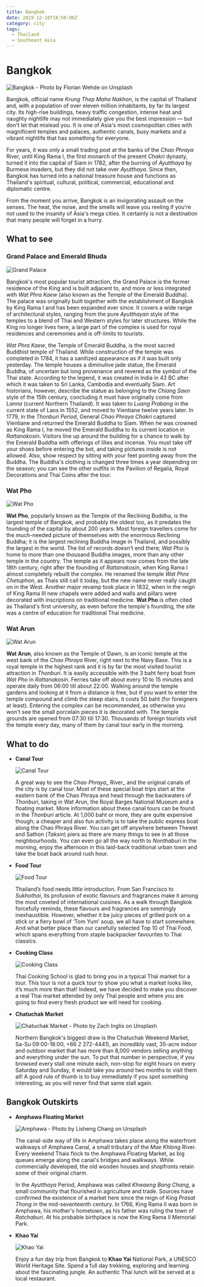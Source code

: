 ```yaml
---
title: Bangkok
date: 2019-12-10T18:58:06Z
category: city
tags:
  - Thailand
  - Southeast Asia
---
```


# Bangkok
<WishWidget	country="TH" city="Bangkok" picture="https://images.unsplash.com/photo-1508009603885-50cf7c579365?ixlib=rb-1.2.1&ixid=eyJhcHBfaWQiOjEyMDd9&auto=format&fit=crop&w=947&q=80" label="true"></WishWidget>

![Bangkok - Photo by Florian Wehde on Unsplash](https://images.unsplash.com/photo-1508009603885-50cf7c579365?ixlib=rb-1.2.1&ixid=eyJhcHBfaWQiOjEyMDd9&auto=format&fit=crop&w=947&q=80)

Bangkok, official name _Krung Thep Maha Nakhon_, is the capital of Thailand and, with a population of over eleven million inhabitants, by far its largest city. Its high-rise buildings, heavy traffic congestion, intense heat and naughty nightlife may not immediately give you the best impression — but don't let that mislead you. It is one of Asia's most cosmopolitan cities with magnificent temples and palaces, authentic canals, busy markets and a vibrant nightlife that has something for everyone.

For years, it was only a small trading post at the banks of the _Chao Phraya_ River, until King Rama I, the first monarch of the present _Chakri_ dynasty, turned it into the capital of Siam in 1782, after the burning of _Ayutthaya_ by Burmese invaders, but they did not take over _Ayutthaya_. Since then, Bangkok has turned into a national treasure house and functions as Thailand's spiritual, cultural, political, commercial, educational and diplomatic centre.

From the moment you arrive, Bangkok is an invigorating assault on the senses. The heat, the noise, and the smells will leave you reeling if you're not used to the insanity of Asia's mega cities. It certainly is not a destination that many people will forget in a hurry.

## What to see

### Grand Palace and Emerald Bhuda
<WishWidget	country="TH" city="Bangkok" activity="Grand Palace"	picture="https://wikitravel.org/upload/shared//thumb/8/8d/F1000005.JPG/350px-F1000005.JPG" label="true"></WishWidget>

![Grand Palace](https://static.asiawebdirect.com/m/cn/bangkok/portals/bangkok-com/homepage/attraction/wat-prakaeo/pagePropertiesImage/bangkok-grand-palate-7.jpg)

Bangkok's most popular tourist attraction, the Grand Palace is the former residence of the King and is built adjacent to, and more or less integrated with _Wat Phra Kaew_ (also known as the Temple of the Emerald Buddha). The palace was originally built together with the establishment of Bangkok by King Rama I and has been expanded ever since. It covers a wide range of architectural styles, ranging from the pure _Ayutthayan_ style of the temples to a blend of Thai and Western styles for later structures. While the King no longer lives here, a large part of the complex is used for royal residences and ceremonies and is off-limits to tourists.

_Wat Phra Kaew_, the Temple of Emerald Buddha, is the most sacred Buddhist temple of Thailand. While construction of the temple was completed in 1784, it has a sanitized appearance as if it was built only yesterday. The temple houses a diminutive jade statue, the Emerald Buddha, of uncertain but long provenance and revered as the symbol of the Thai state. According to the legend, it was created in India in 43 BC after which it was taken to Sri Lanka, Cambodia and eventually Siam. Art historians, however, describe the statue as belonging to the _Chiang Saen_ style of the 15th century, concluding it must have originally come from _Lanna_ (current Northern Thailand). It was taken to _Luang Prabang_ in the current state of Laos in 1552, and moved to Vientiane twelve years later. In 1779, in the _Thonburi Period_, General _Chao Phraya Chakri_ captured Vientiane and returned the Emerald Buddha to Siam. When he was crowned as King Rama I, he moved the Emerald Buddha to its current location in _Rattanakosin_. Visitors line up around the building for a chance to walk by the Emerald Buddha with offerings of lilies and incense. You must take off your shoes before entering the bot, and taking pictures inside is not allowed. Also, show respect by sitting with your feet pointing away from the Buddha. The Buddha's clothing is changed three times a year depending on the season; you can see the other outfits in the Pavilion of Regalia, Royal Decorations and Thai Coins after the tour.

### Wat Pho
<WishWidget	country="TH" city="Bangkok" activity="Wat Pho" label="true"></WishWidget>

![Wat Pho](https://static.asiawebdirect.com/m/bangkok/portals/bangkok-com/homepage/attraction-temple/wat-po/allParagraphs/BucketComponent/ListingContainer/0/image/wat-pho.jpg)

**Wat Pho**, popularly known as the Temple of the Reclining Buddha, is the largest temple of Bangkok, and probably the oldest too, as it predates the founding of the capital by about 200 years. Most foreign travellers come for the much-needed picture of themselves with the enormous Reclining Buddha; it is the largest reclining Buddha image in Thailand, and possibly the largest in the world. The list of records doesn't end there; _Wat Pho_ is home to more than one thousand Buddha images, more than any other temple in the country. The temple as it appears now comes from the late 18th century, right after the founding of _Rattanakosin_, when King Rama I almost completely rebuilt the complex. He renamed the temple _Wat Phra Chetuphon_, as Thais still call it today, but the new name never really caught on in the West. Another major revamp took place in 1832, when in the reign of King Rama III new chapels were added and walls and pillars were decorated with inscriptions on traditional medicine. **Wat Pho** is often cited as Thailand's first university, as even before the temple's founding, the site was a centre of education for traditional Thai medicine.

### Wat Arun
<WishWidget	country="TH" city="Bangkok" activity="Wat Arun" label="true"></WishWidget>

![Wat Arun](https://static.asiawebdirect.com/m/bangkok/portals/bangkok-com/homepage/attraction-temple/wat-arun/allParagraphs/BucketComponent/ListingContainer/02/image/wat-arun-in--bangkok.jpg)

**Wat Arun**, also known as the Temple of Dawn, is an iconic temple at the west bank of the _Chao Phraya_ River, right next to the Navy Base. This is a royal temple in the highest rank and it is by far the most visited tourist attraction in _Thonburi_. It is easily accessible with the 3 baht ferry boat from _Wat Pho_ in _Rattanakosin_. Ferries take off about every 10 to 15 minutes and operate daily from 06:00 till about 22:00. Walking around the temple gardens and looking at it from a distance is free, but if you want to enter the temple compound and climb the steep stairs, it costs 50 baht (for foreigners at least). Entering the complex can be recommended, as otherwise you won't see the small porcelain pieces it is decorated with. The temple grounds are opened from 07:30 till 17:30. Thousands of foreign tourists visit the temple every day, many of them by canal tour early in the morning.

## What to do

- **Canal Tour** <WishWidget country="TH"	city="Bangkok" activity="Canal Tour" picture="https://images.unsplash.com/photo-1506801310323-534be5e7a730?ixlib=rb-1.2.1&ixid=eyJhcHBfaWQiOjEyMDd9&auto=format&fit=crop&w=600&q=80"></WishWidget>

	![Canal Tour](https://images.unsplash.com/photo-1506801310323-534be5e7a730?ixlib=rb-1.2.1&ixid=eyJhcHBfaWQiOjEyMDd9&auto=format&fit=crop&w=600&q=80)

	A great way to see the _Chao Phraya__ River_ and the original canals of the city is by canal tour. Most of these special boat trips start at the eastern bank of the Chao Phraya and head through the backwaters of _Thonburi_, taking in Wat Arun, the Royal Barges National Museum and a floating market. More information about these canal tours can be found in the _Thonburi_ article. At 1,000 baht or more, they are quite expensive though; a cheaper and also fun activity is to take the public express boat along the Chao Phraya River. You can get off anywhere between Thewet and Sathon (_Taksin_) piers as there are many things to see in all those neighbourhoods. You can even go all the way north to _Nonthaburi_ in the morning, enjoy the afternoon in this laid-back traditional urban town and take the boat back around rush hour.

- **Food Tour** <WishWidget country="TH" city="Bangkok" activity="Food Tour"></WishWidget>

	![Food Tour](https://static.asiawebdirect.com/m/bangkok/portals/bangkok-com/homepage/food-top10/pagePropertiesImage/thai-som-tum.jpg)

	Thailand’s food needs little introduction. From San Francisco to _Sukhothai_, its profusion of exotic flavours and fragrances make it among the most coveted of international cuisines. As a walk through Bangkok forcefully reminds, these flavours and fragrances are seemingly inexhaustible. However, whether it be juicy pieces of grilled pork on a stick or a fiery bowl of ‘Tom Yum’ soup, we all have to start somewhere. And what better place than our carefully selected Top 10 of Thai Food, which spans everything from staple backpacker favourites to Thai classics.

- **Cooking Class** <WishWidget
	country="TH"
 	city="Bangkok"
 	activity="Cooking Class"></WishWidget>

	![Cooking Class](https://www.cookingschoolbangkok.com/wp-content/uploads/2018/09/4-pink-chili-school-thai-cooking-class-bangkok-thailand-market-tour-preparation-class-3-1024x682.jpg)

	Thai Cooking School is glad to bring you in a typical Thaï market for a tour. This tour is not a quick tour to show you what a market looks like, it’s much more than that! Indeed, we have decided to make you discover a real Thai market attended by only Thaï people and where you are going to find every fresh product we will need for cooking.

- **Chatuchak Market** <WishWidget country="TH" city="Bangkok" activity="Chatuchak Market" 	picture="https://images.unsplash.com/photo-1531638280689-3b3cd8ac2833?ixlib=rb-1.2.1&auto=format&fit=crop&w=600&q=80"></WishWidget>

	![Chatuchak Market - Photo by Zach Inglis on Unsplash](https://images.unsplash.com/photo-1531638280689-3b3cd8ac2833?ixlib=rb-1.2.1&auto=format&fit=crop&w=600&q=80)

	Northern Bangkok's biggest draw is the Chatuchak Weekend Market, Sa-Su 09:00-18:00, +66 2 272-4441), an incredibly vast, 35-acre indoor and outdoor market that has more than 8,000 vendors selling anything and everything under the sun. To put that number in perspective, if you browsed every stall one minute each, non-stop for eight hours on every Saturday and Sunday, it would take you around two months to visit them all! A good rule of thumb is to buy immediately if you spot something interesting, as you will never find that same stall again.

## Bangkok Outskirts

- **Amphawa Floating Market** <WishWidget	country="TH" city="Bangkok"	activity="Amphawa Floating Market" picture="https://images.unsplash.com/photo-1506781961370-37a89d6b3095?ixlib=rb-1.2.1&ixid=eyJhcHBfaWQiOjEyMDd9&auto=format&fit=crop&w=600&q=80"></WishWidget>

	![Amphawa - Photo by Lisheng Chang on Unsplash](https://images.unsplash.com/photo-1506781961370-37a89d6b3095?ixlib=rb-1.2.1&ixid=eyJhcHBfaWQiOjEyMDd9&auto=format&fit=crop&w=600&q=80)

	The canal-side way of life in Amphawa takes place along the waterfront walkways of Amphawa Canal, a small tributary of the _Mae Khlong_ River. Every weekend Thais flock to the Amphawa Floating Market, as big queues emerge along the canal's bridges and walkways. While commercially developed, the old wooden houses and shopfronts retain some of their original charm.

	In the _Ayutthaya_ Period, Amphawa was called _Khwaeng Bang Chang_, a small community that flourished in agriculture and trade. Sources have confirmed the existence of a market here since the reign of King _Prasat Thong_ in the mid-seventeenth century. In 1766, King Rama II was born in Amphawa, his mother's hometown, as his father was ruling the town of _Ratchaburi_. At his probable birthplace is now the King Rama II Memorial Park.

- **Khao Yai** <WishWidget country="TH"	city="Bangkok" activity="Khao Yai"></WishWidget>

	![Khao Yai](https://cdn.getyourguide.com/img/tour_img-1432667-145.jpg)

	Enjoy a fun day trip from Bangkok to **Khao Yai** National Park, a UNESCO World Heritage Site. Spend a full day trekking, exploring and learning about the fascinating jungle. An authentic Thai lunch will be served at a local restaurant.
